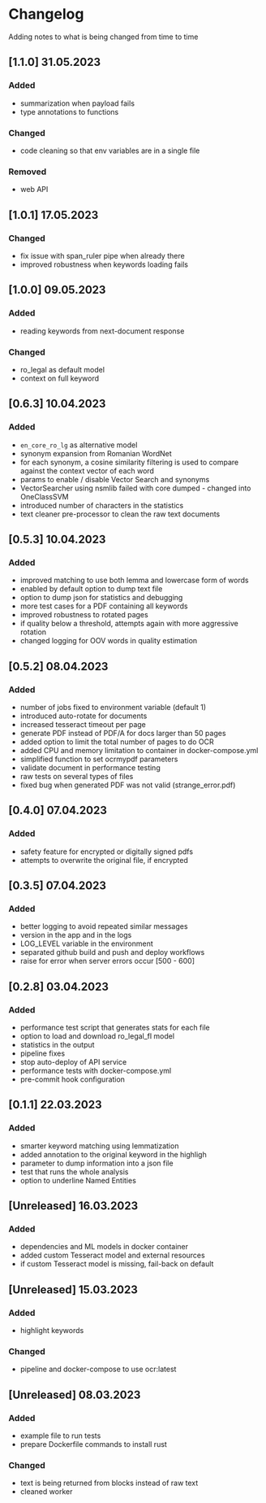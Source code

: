 # Changelog
Adding notes to what is being changed from time to time

## [1.1.0] 31.05.2023
### Added
- summarization when payload fails
- type annotations to functions
### Changed
- code cleaning so that env variables are in a single file
### Removed
- web API

## [1.0.1] 17.05.2023
### Changed
- fix issue with span_ruler pipe when already there
- improved robustness when keywords loading fails

## [1.0.0] 09.05.2023
### Added
- reading keywords from next-document response
### Changed
- ro_legal as default model
- context on full keyword


## [0.6.3] 10.04.2023
### Added
- `en_core_ro_lg` as alternative model
- synonym expansion from Romanian WordNet
- for each synonym, a cosine similarity filtering is used to compare against the context vector of each word
- params to enable / disable Vector Search and synonyms
- VectorSearcher using nsmlib failed with core dumped - changed into OneClassSVM
- introduced number of characters in the statistics
- text cleaner pre-processor to clean the raw text documents



## [0.5.3] 10.04.2023
### Added
- improved matching to use both lemma and lowercase form of words
- enabled by default option to dump text file
- option to dump json for statistics and debugging
- more test cases for a PDF containing all keywords
- improved robustness to rotated pages
- if quality below a threshold, attempts again with more aggressive rotation
- changed logging for OOV words in quality estimation


## [0.5.2] 08.04.2023
### Added
- number of jobs fixed to environment variable (default 1)
- introduced auto-rotate for documents
- increased tesseract timeout per page
- generate PDF instead of PDF/A for docs larger than 50 pages
- added option to limit the total number of pages to do OCR
- added CPU and memory limitation to container in docker-compose.yml
- simplified function to set ocrmypdf parameters
- validate document in performance testing
- raw tests on several types of files
- fixed bug when generated PDF was not valid (strange_error.pdf)

## [0.4.0] 07.04.2023
### Added
- safety feature for encrypted or digitally signed pdfs
- attempts to overwrite the original file, if encrypted

## [0.3.5] 07.04.2023
### Added
- better logging to avoid repeated similar messages
- version in the app and in the logs
- LOG_LEVEL variable in the environment
- separated github build and push and deploy workflows
- raise for error when server errors occur [500 - 600]

## [0.2.8] 03.04.2023
### Added
- performance test script that generates stats for each file
- option to load and download ro_legal_fl model
- statistics in the output
- pipeline fixes
- stop auto-deploy of API service
- performance tests with docker-compose.yml
- pre-commit hook configuration


## [0.1.1] 22.03.2023
### Added
- smarter keyword matching using lemmatization
- added annotation to the original keyword in the highligh
- parameter to dump information into a json file
- test that runs the whole analysis
- option to underline Named Entities


## [Unreleased] 16.03.2023
### Added
- dependencies and ML models in docker container
- added custom Tesseract model and external resources
- if custom Tesseract model is missing, fail-back on default


## [Unreleased] 15.03.2023
### Added
- highlight keywords
### Changed
- pipeline and docker-compose to use ocr:latest


## [Unreleased] 08.03.2023
### Added
- example file to run tests
- prepare Dockerfile commands to install rust
### Changed
- text is being returned from blocks instead of raw text
- cleaned worker
